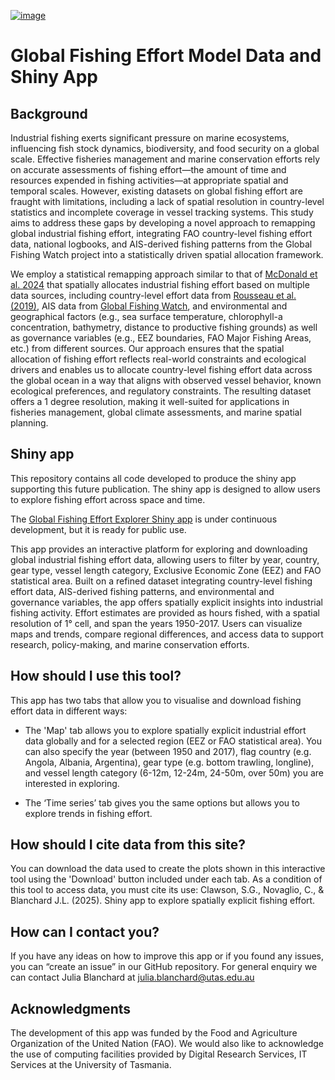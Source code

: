 [![image](https://github.com/user-attachments/assets/7890abd7-61ea-4d13-ab69-a53ed1770d11)](https://doi.org/10.5281/zenodo.15110746)


# Global Fishing Effort Model Data and Shiny App

## Background
Industrial fishing exerts significant pressure on marine ecosystems, influencing fish stock dynamics, biodiversity, and food security on a global scale. Effective fisheries management and marine conservation efforts rely on accurate assessments of fishing effort—the amount of time and resources expended in fishing activities—at appropriate spatial and temporal scales. However, existing datasets on global fishing effort are fraught with limitations, including a lack of spatial resolution in country-level statistics and incomplete coverage in vessel tracking systems. This study aims to address these gaps by developing a novel approach to remapping global industrial fishing effort, integrating FAO country-level fishing effort data, national logbooks, and AIS-derived fishing patterns from the Global Fishing Watch project into a statistically driven spatial allocation framework. 
  
We employ a statistical remapping approach similar to that of [McDonald et al. 2024](https://doi.org/10.1073/pnas.2400592121) that spatially allocates industrial fishing effort based on multiple data sources, including country-level effort data from [Rousseau et al. (2019)](https://doi.org/10.1073/pnas.1820344116), AIS data from [Global Fishing Watch](https://globalfishingwatch.org/map-and-data/), and environmental and geographical factors (e.g., sea surface temperature, chlorophyll-a concentration, bathymetry, distance to productive fishing grounds) as well as governance variables (e.g., EEZ boundaries, FAO Major Fishing Areas, etc.) from different sources. Our approach ensures that the spatial allocation of fishing effort reflects real-world constraints and ecological drivers and enables us to allocate country-level fishing effort data across the global ocean in a way that aligns with observed vessel behavior, known ecological preferences, and regulatory constraints. The resulting dataset offers a 1 degree resolution, making it well-suited for applications in fisheries management, global climate assessments, and marine spatial planning. 


## Shiny app
This repository contains all code developed to produce the shiny app supporting this future publication. The shiny app is designed to allow users to explore fishing effort across space and time. 

The [Global Fishing Effort Explorer Shiny app](https://data.mapping-global-fishing.cloud.edu.au/shiny/mapping_fishing_effort_app/) is under continuous development, but it is ready for public use.

This app provides an interactive platform for exploring and downloading global industrial fishing effort data, allowing users to filter by year, country, gear type, vessel length category, Exclusive Economic Zone (EEZ) and FAO statistical area. Built on a refined dataset integrating country-level fishing effort data, AIS-derived fishing patterns, and environmental and governance variables, the app offers spatially explicit insights into industrial fishing activity. Effort estimates are provided as hours fished, with a spatial resolution of 1° cell, and span the years 1950-2017. Users can visualize maps and trends, compare regional differences, and access data to support research, policy-making, and marine conservation efforts.
  
## How should I use this tool?
This app has two tabs that allow you to visualise and download fishing effort data in different ways:

 - The 'Map' tab allows you to explore spatially explicit industrial effort data globally and for a selected region (EEZ or FAO statistical area). You can also specify the year (between 1950 and 2017), flag country (e.g. Angola, Albania, Argentina), gear type (e.g. bottom trawling, longline), and vessel length category (6-12m, 12-24m, 24-50m, over 50m) you are interested in exploring.
 
 - The ‘Time series’ tab gives you the same options but allows you to explore trends in fishing effort. 
 
## How should I cite data from this site?
You can download the data used to create the plots shown in this interactive tool using the 'Download' button included under each tab. As a condition of this tool to access data, you must cite its use: Clawson, S.G., Novaglio, C., & Blanchard J.L. (2025). Shiny app to explore spatially explicit fishing effort.


## How can I contact you?
If you have any ideas on how to improve this app or if you found any issues, you can “create an issue” in our GitHub repository.
For general enquiry we can contact Julia Blanchard at julia.blanchard@utas.edu.au 


## Acknowledgments
The development of this app was funded by the Food and Agriculture Organization of the United Nation (FAO). We would also like to acknowledge the use of computing facilities provided by Digital Research Services, IT Services at the University of Tasmania.


